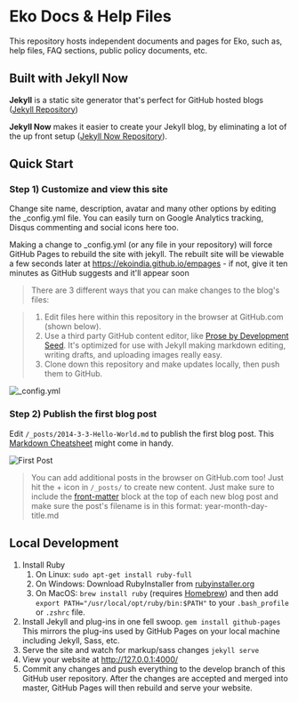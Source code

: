# Eko Docs & Help Files

This repository hosts independent documents and pages for Eko, such as, help files, FAQ sections, public policy documents, etc.

## Built with Jekyll Now

**Jekyll** is a static site generator that's perfect for GitHub hosted blogs ([Jekyll Repository](https://github.com/jekyll/jekyll))

**Jekyll Now** makes it easier to create your Jekyll blog, by eliminating a lot of the up front setup ([Jekyll Now Repository](https://github.com/barryclark/jekyll-now)).

## Quick Start

### Step 1) Customize and view this site

Change site name, description, avatar and many other options by editing the _config.yml file. You can easily turn on Google Analytics tracking, Disqus commenting and social icons here too.

Making a change to _config.yml (or any file in your repository) will force GitHub Pages to rebuild the site with jekyll. The rebuilt site will be viewable a few seconds later at <https://ekoindia.github.io/empages> - if not, give it ten minutes as GitHub suggests and it'll appear soon

> There are 3 different ways that you can make changes to the blog's files:

> 1. Edit files here within this repository in the browser at GitHub.com (shown below).
> 2. Use a third party GitHub content editor, like [Prose by Development Seed](http://prose.io). It's optimized for use with Jekyll making markdown editing, writing drafts, and uploading images really easy.
> 3. Clone down this repository and make updates locally, then push them to GitHub.

![_config.yml](/images/config.png "_config.yml")

### Step 2) Publish the first blog post

Edit `/_posts/2014-3-3-Hello-World.md` to publish the first blog post. This [Markdown Cheatsheet](http://www.jekyllnow.com/Markdown-Style-Guide/) might come in handy.

![First Post](/images/first-post.png "First Post")

> You can add additional posts in the browser on GitHub.com too! Just hit the + icon in `/_posts/` to create new content. Just make sure to include the [front-matter](http://jekyllrb.com/docs/frontmatter/) block at the top of each new blog post and make sure the post's filename is in this format: year-month-day-title.md

## Local Development

1. Install Ruby
   1. On Linux: `sudo apt-get install ruby-full`
   2. On Windows: Download RubyInstaller from [rubyinstaller.org](https://rubyinstaller.org/)
   3. On MacOS: `brew install ruby` (requires [Homebrew](https://brew.sh/)) and then add `export PATH="/usr/local/opt/ruby/bin:$PATH"` to your `.bash_profile` or `.zshrc` file.
2. Install Jekyll and plug-ins in one fell swoop. `gem install github-pages` This mirrors the plug-ins used by GitHub Pages on your local machine including Jekyll, Sass, etc.
3. Serve the site and watch for markup/sass changes `jekyll serve`
4. View your website at http://127.0.0.1:4000/
5. Commit any changes and push everything to the develop branch of this GitHub user repository. After the changes are accepted and merged into master, GitHub Pages will then rebuild and serve your website.

